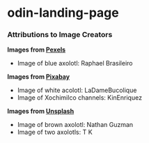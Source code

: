 # odin-landing-page

### Attributions to Image Creators
**Images from [Pexels](https://www.pexels.com/)**
- Image of blue axolotl: Raphael Brasileiro

**Images from [Pixabay](https://pixabay.com/)**
- Image of white acolotl: LaDameBucolique
- Image of Xochimilco channels: KinEnriquez

**Images from [Unsplash]()**
- Image of brown axolotl: Nathan Guzman
- Image of two axolotls: T K
